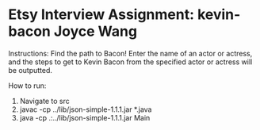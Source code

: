Etsy Interview Assignment: kevin-bacon
Joyce Wang
===========

Instructions:
Find the path to Bacon! Enter the name of an actor or actress, and the steps to get to Kevin Bacon from the specified actor or actress will be outputted.

How to run:
1) Navigate to src
2) javac -cp ../lib/json-simple-1.1.1.jar *.java
3) java -cp .:../lib/json-simple-1.1.1.jar Main
